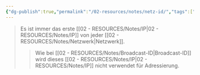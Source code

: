 ```yaml
---
{"dg-publish":true,"permalink":"/02-resources/notes/netz-id/","tags":["netzwerk/ip"],"noteIcon":"","updated":"2025-09-05T10:12:30.000+02:00"}
---
```


>Es ist immer das erste [[02 - RESOURCES/Notes/IP\|02 - RESOURCES/Notes/IP]] von jeder [[02 - RESOURCES/Notes/Netzwerk\|Netzwerk]].
>>Wie bei [[02 - RESOURCES/Notes/Broadcast-ID\|Broadcast-ID]]  wird dieses [[02 - RESOURCES/Notes/IP\|02 - RESOURCES/Notes/IP]] nicht verwendet für Adressierung.
